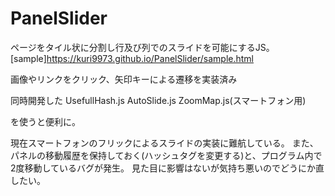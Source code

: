 # PanelSlider
ページをタイル状に分割し行及び列でのスライドを可能にするJS。
[sample]https://kuri9973.github.io/PanelSlider/sample.html

画像やリンクをクリック、矢印キーによる遷移を実装済み


同時開発した
UsefullHash.js
AutoSlide.js
ZoomMap.js(スマートフォン用)

を使うと便利に。

現在スマートフォンのフリックによるスライドの実装に難航している。
また、パネルの移動履歴を保持しておく(ハッシュタグを変更する)と、プログラム内で2度移動しているバグが発生。
見た目に影響はないが気持ち悪いのでどうにか直したい。